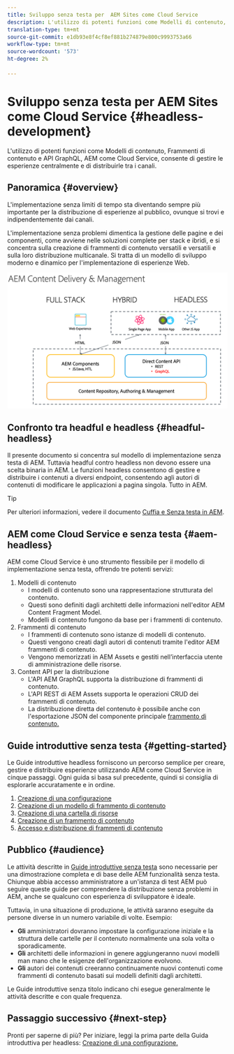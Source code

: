 ```yaml
---
title: Sviluppo senza testa per  AEM Sites come Cloud Service
description: L'utilizzo di potenti funzioni come Modelli di contenuto, Frammenti di contenuto e API GraphQL, AEM come Cloud Service, consente di gestire le esperienze centralmente e di distribuirle tra i canali.
translation-type: tm+mt
source-git-commit: e1db93e8f4cf8ef881b274879e800c9993753a66
workflow-type: tm+mt
source-wordcount: '573'
ht-degree: 2%

---
```



# Sviluppo senza testa per  AEM Sites come Cloud Service {#headless-development}

L&#39;utilizzo di potenti funzioni come Modelli di contenuto, Frammenti di contenuto e API GraphQL, AEM come Cloud Service, consente di gestire le esperienze centralmente e di distribuirle tra i canali.

## Panoramica {#overview}

L&#39;implementazione senza limiti di tempo sta diventando sempre più importante per la distribuzione di esperienze al pubblico, ovunque si trovi e indipendentemente dai canali.

L&#39;implementazione senza problemi dimentica la gestione delle pagine e dei componenti, come avviene nelle soluzioni complete per stack e ibridi, e si concentra sulla creazione di frammenti di contenuto versatili e versatili e sulla loro distribuzione multicanale. Si tratta di un modello di sviluppo moderno e dinamico per l&#39;implementazione di esperienze Web.

![Modelli di implementazione AEM](assets/aem-implementation-models.png)

## Confronto tra headful e headless {#headful-headless}

Il presente documento si concentra sul modello di implementazione senza testa di AEM. Tuttavia headful contro headless non devono essere una scelta binaria in AEM. Le funzioni headless consentono di gestire e distribuire i contenuti a diversi endpoint, consentendo agli autori di contenuti di modificare le applicazioni a pagina singola. Tutto in AEM.

>[!TIP]
>
>Per ulteriori informazioni, vedere il documento [Cuffia e Senza testa in AEM](/help/implementing/developing/headful-headless.md).

## AEM come Cloud Service e senza testa {#aem-headless}

AEM come Cloud Service è uno strumento flessibile per il modello di implementazione senza testa, offrendo tre potenti servizi:

1. Modelli di contenuto
   * I modelli di contenuto sono una rappresentazione strutturata del contenuto.
   * Questi sono definiti dagli architetti delle informazioni nell&#39;editor AEM Content Fragment Model.
   * Modelli di contenuto fungono da base per i frammenti di contenuto.
1. Frammenti di contenuto
   * I frammenti di contenuto sono istanze di modelli di contenuto.
   * Questi vengono creati dagli autori di contenuti tramite l&#39;editor AEM frammenti di contenuto.
   * Vengono memorizzati in  AEM Assets e gestiti nell’interfaccia utente di amministrazione delle risorse.
1. Content API per la distribuzione
   * L&#39;API AEM GraphQL supporta la distribuzione di frammenti di contenuto.
   * L&#39;API REST di AEM Assets  supporta le operazioni CRUD dei frammenti di contenuto.
   * La distribuzione diretta del contenuto è possibile anche con l&#39;esportazione JSON del componente principale [frammento di contenuto.](https://docs.adobe.com/content/help/en/experience-manager-core-components/using/components/content-fragment-component.html)

## Guide introduttive senza testa {#getting-started}

Le Guide introduttive headless forniscono un percorso semplice per creare, gestire e distribuire esperienze utilizzando AEM come Cloud Service in cinque passaggi. Ogni guida si basa sul precedente, quindi si consiglia di esplorarle accuratamente e in ordine.

1. [Creazione di una configurazione](getting-started/create-configuration.md)
1. [Creazione di un modello di frammento di contenuto](getting-started/create-content-model.md)
1. [Creazione di una cartella di risorse](getting-started/create-assets-folder.md)
1. [Creazione di un frammento di contenuto](getting-started/create-content-fragment.md)
1. [Accesso e distribuzione di frammenti di contenuto](getting-started/create-api-request.md)

## Pubblico {#audience}

Le attività descritte in [Guide introduttive senza testa](#getting-started) sono necessarie per una dimostrazione completa e di base delle AEM funzionalità senza testa. Chiunque abbia accesso amministratore a un&#39;istanza di test AEM può seguire queste guide per comprendere la distribuzione senza problemi in AEM, anche se qualcuno con esperienza di sviluppatore è ideale.

Tuttavia, in una situazione di produzione, le attività saranno eseguite da persone diverse in un numero variabile di volte. Esempio:

* **Gli** amministratori dovranno impostare la configurazione iniziale e la struttura delle cartelle per il contenuto normalmente una sola volta o sporadicamente.
* **Gli** architetti delle informazioni in genere aggiungeranno nuovi modelli man mano che le esigenze dell&#39;organizzazione evolvono.
* **Gli** autori dei contenuti creeranno continuamente nuovi contenuti come frammenti di contenuto basati sui modelli definiti dagli architetti.

Le Guide introduttive senza titolo indicano chi esegue generalmente le attività descritte e con quale frequenza.

## Passaggio successivo {#next-step}

Pronti per saperne di più? Per iniziare, leggi la prima parte della Guida introduttiva per headless: [Creazione di una configurazione.](getting-started/create-configuration.md)
